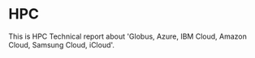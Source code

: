 # HPC
This is HPC Technical report about 'Globus, Azure, IBM Cloud, Amazon Cloud, Samsung Cloud, iCloud'.
